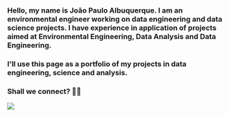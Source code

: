 ### Hello, my name is João Paulo Albuquerque. I am an environmental engineer working on data engineering and data science projects. I have experience in application of projects aimed at Environmental Engineering, Data Analysis and Data Engineering.

### I'll use this page as a portfolio of my projects in data engineering, science and analysis.

### Shall we connect? 👋🏽

<div> 
  <a href="https://www.linkedin.com/in/joao-paulo-albuquerque/" target="_blank"><img src="https://img.shields.io/badge/-LinkedIn-%230077B5?style=for-the-badge&logo=linkedin&logoColor=white" target="_blank"></a> 
 
</div>
